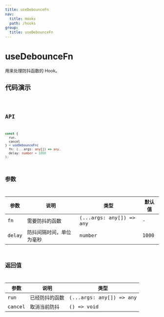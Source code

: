 ```yaml
---
title: useDebounceFn
nav:
  title: Hooks
  path: /hooks
group:
  title: useDebounceFn
---
```


# useDebounceFn

用来处理防抖函数的 Hook。

## 代码演示

<code src="./demo/demo1.tsx" />

## API

```typescript
const {
  run,
  cancel
} = useDebounceFn(
  fn: (...args: any[]) => any,
  delay: number = 1000
);
```

## 参数

| 参数  | 说明                     | 类型                    | 默认值 |
| ----- | ------------------------ | ----------------------- | ------ |
| fn    | 需要防抖的函数           | (...args: any[]) => any | -      |
| delay | 防抖间隔时间，单位为毫秒 | number                  | 1000   |

## 返回值

| 参数   | 说明           | 类型                    |
| ------ | -------------- | ----------------------- |
| run    | 已经防抖的函数 | (...args: any[]) => any |
| cancel | 取消当前防抖   | () => void              |
